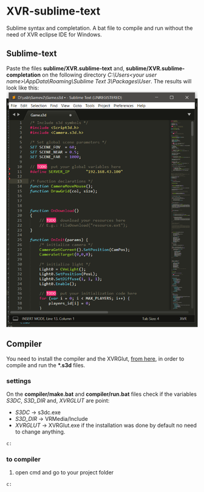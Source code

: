 # XVR-sublime-text
Sublime syntax and completation. A bat file to compile and run without the need of XVR eclipse IDE for Windows.

## Sublime-text
Paste the files __sublime/XVR.sublime-text__ and, __sublime/XVR.sublime-completation__ on the following directory *C:\Users\<your user name>\AppData\Roaming\Sublime Text 3\Packages\User*. The results will look like this:
	![alt text](https://github.com/ckevar/XVR-sublime/blob/master/img/img.png)


## Compiler

You need to install the compiler and the XVRGlut, [from here](https://sourceforge.net/projects/xvrstudio/files/),  in order to compile and run the __*.s3d__ files.

### settings

On the __compiler/make.bat__ and __compiler/run.bat__ files check if the variables *S3DC*, *S3D_DIR* and, *XVRGLUT* are point:
- *S3DC* -> s3dc.exe
- *S3D_DIR* -> VRMedia/Include
- *XVRGLUT* -> XVRGlut.exe
if the installation was done by default no need to change anything.

```bash
c:
```
### to compiler
1. open cmd and go to your project folder
```bash
c:
```